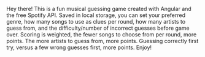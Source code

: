 Hey there! This is a fun musical guessing game created with Angular and the free Spotify API. Saved in local storage, you can set your preferred genre, how many songs to use as clues per round, how many artists to guess from, and the difficulty/number of incorrect guesses before game over. Scoring is weighted, the fewer songs to choose from per round, more points. The more artists to guess from, more points. Guessing correctly first try, versus a few wrong guesses first, more points. Enjoy!
